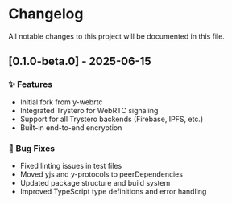 # Changelog

All notable changes to this project will be documented in this file.

## [0.1.0-beta.0] - 2025-06-15

### ✨ Features
* Initial fork from y-webrtc
* Integrated Trystero for WebRTC signaling
* Support for all Trystero backends (Firebase, IPFS, etc.)
* Built-in end-to-end encryption

### 🐛 Bug Fixes
* Fixed linting issues in test files
* Moved yjs and y-protocols to peerDependencies
* Updated package structure and build system
* Improved TypeScript type definitions and error handling

